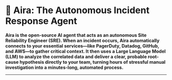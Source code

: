 # 🧭 Aira: The Autonomous Incident Response Agent


**Aira is the open-source AI agent that acts as an autonomous Site Reliability Engineer (SRE). When an incident occurs, Aira automatically connects to your essential services—like PagerDuty, Datadog, GitHub, and AWS—to gather critical context. It then uses a Large Language Model (LLM) to analyze the correlated data and deliver a clear, probable root-cause hypothesis directly to your team, turning hours of stressful manual investigation into a minutes-long, automated process.**

---
